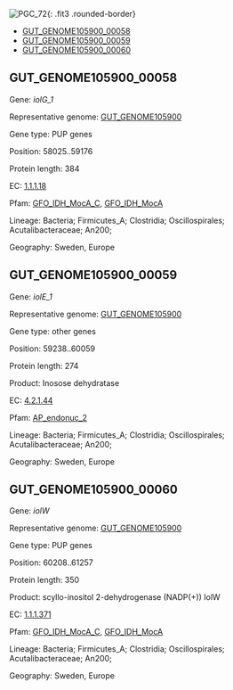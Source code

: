 ![PGC_72](../static/images/Clusters_figure/PGC_72.jpg){: .fit3 .rounded-border}

<ul id="myTab" class="nav nav-tabs">
  <li class="active">
        <a href="#tab1" data-toggle="tab">GUT_GENOME105900_00058</a>
  </li>
<li><a href="#tab2" data-toggle="tab">GUT_GENOME105900_00059</a></li>
<li><a href="#tab3" data-toggle="tab">GUT_GENOME105900_00060</a></li>
</ul>

<div id="myTabContent" class="tab-content">
  <div class="tab-pane fade in active" id="tab1">

<h2 id="GUT_GENOME105900_00058">GUT_GENOME105900_00058</h2>
<p>Gene: <em>iolG_1</em>
<p>Representative genome: <a href="https://www.ebi.ac.uk/metagenomics/genomes/MGYG-HGUT-01749">GUT_GENOME105900</a></p>
<p>Gene type: PUP genes</p>
<p>Position: 58025..59176</p>
<p>Protein length: 384</p>
<p>EC: <a href="https://www.brenda-enzymes.org/enzyme.php?ecno=1.1.1.18">1.1.1.18</a></p>
<p>Pfam: <a href="http://pfam.xfam.org/family/GFO_IDH_MocA_C">GFO_IDH_MocA_C</a>, <a href="http://pfam.xfam.org/family/GFO_IDH_MocA">GFO_IDH_MocA</a></p>
<p>Lineage: Bacteria; Firmicutes_A; Clostridia; Oscillospirales; Acutalibacteraceae; An200; </p>
<p>Geography: Sweden, Europe</p>
  </div>

  <div class="tab-pane fade" id="tab2">

<h2 id="GUT_GENOME105900_00059">GUT_GENOME105900_00059</h2>
<p>Gene: <em>iolE_1</em></p>
<p>Representative genome: <a href="https://www.ebi.ac.uk/metagenomics/genomes/MGYG-HGUT-01749">GUT_GENOME105900</a></p>
<p>Gene type: other genes</p>
<p>Position: 59238..60059</p>
<p>Protein length: 274</p>
<p>Product: Inosose dehydratase</p>
<p>EC: <a href="https://www.brenda-enzymes.org/enzyme.php?ecno=4.2.1.44">4.2.1.44</a></p>
<p>Pfam: <a href="http://pfam.xfam.org/family/AP_endonuc_2">AP_endonuc_2</a></p>

<p>Lineage: Bacteria; Firmicutes_A; Clostridia; Oscillospirales; Acutalibacteraceae; An200; </p>
<p>Geography: Sweden, Europe</p>

  </div>
  <div class="tab-pane fade" id="tab3">

<h2 id="GUT_GENOME105900_00060">GUT_GENOME105900_00060</h2>
<p>Gene: <em>iolW</em></p>
<p>Representative genome: <a href="https://www.ebi.ac.uk/metagenomics/genomes/MGYG-HGUT-01749">GUT_GENOME105900</a></p>
<p>Gene type: PUP genes</p>
<p>Position: 60208..61257</p>
<p>Protein length: 350</p>
<p>Product: scyllo-inositol 2-dehydrogenase (NADP(+)) IolW</p>
<p>EC: <a href="https://www.brenda-enzymes.org/enzyme.php?ecno=1.1.1.371">1.1.1.371</a></p>
<p>Pfam: <a href="http://pfam.xfam.org/family/GFO_IDH_MocA_C">GFO_IDH_MocA_C</a>, <a href="http://pfam.xfam.org/family/GFO_IDH_MocA">GFO_IDH_MocA</a></p>
<p>Lineage: Bacteria; Firmicutes_A; Clostridia; Oscillospirales; Acutalibacteraceae; An200; </p>
<p>Geography: Sweden, Europe</p>

  </div>
</div>
